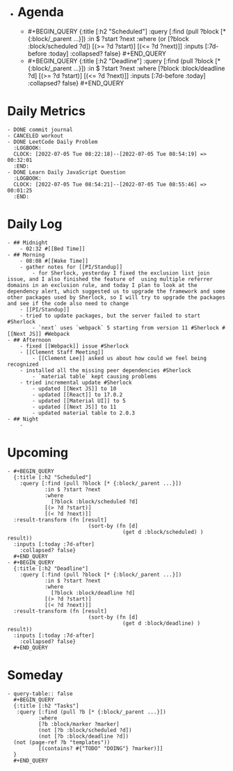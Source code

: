 - # Agenda
	- #+BEGIN_QUERY
	  {:title [:h2 "Scheduled"]
	    :query [:find (pull ?block [* {:block/_parent ...}])
	            :in $ ?start ?next
	            :where
	            (or
	              [?block :block/scheduled ?d])
	            [(>= ?d ?start)]
	            [(<= ?d ?next)]]
	  :inputs [:7d-before :today]
	    :collapsed? false}
	  #+END_QUERY
	- #+BEGIN_QUERY
	  {:title [:h2 "Deadline"]
	    :query [:find (pull ?block [* {:block/_parent ...}])
	            :in $ ?start ?next
	            :where
	              [?block :block/deadline ?d]
	            [(>= ?d ?start)]
	            [(<= ?d ?next)]]
	    :inputs [:7d-before :today]
	    :collapsed? false}
	  #+END_QUERY
# Daily Metrics
	- DONE commit journal
	- CANCELED workout
	- DONE LeetCode Daily Problem
	  :LOGBOOK:
	  CLOCK: [2022-07-05 Tue 08:22:18]--[2022-07-05 Tue 08:54:19] =>  00:32:01
	  :END:
	- DONE Learn Daily JavaScript Question
	  :LOGBOOK:
	  CLOCK: [2022-07-05 Tue 08:54:21]--[2022-07-05 Tue 08:55:46] =>  00:01:25
	  :END:
# Daily Log
	- ## Midnight
		- 02:32 #[[Bed Time]]
	- ## Morning
		- 08:08 #[[Wake Time]]
		- gather notes for [[PI/Standup]]
			- for Sherlock, yesterday I fixed the exclusion list join issue, and I also finished the feature of  using multiple referrer domains in an exclusion rule, and today I plan to look at the dependency alert, which suggested us to upgrade the framework and some other packages used by Sherlock, so I will try to upgrade the packages and see if the code also need to change
		- [[PI/Standup]]
		- tried to update packages, but the server failed to start #Sherlock
			- `next` uses `webpack` 5 starting from version 11 #Sherlock #[[Next JS]] #Webpack
	- ## Afternoon
		- fixed [[Webpack]] issue #Sherlock
		- [[Clement Staff Meeting]]
			- [[Clement Lee]] asked us about how could we feel being recognized
		- installed all the missing peer dependencies #Sherlock
			- `material table` kept causing problems
		- tried incremental update #Sherlock
			- updated [[Next JS]] to 10
			- updated [[React]] to 17.0.2
			- updated [[Material UI]] to 5
			- updated [[Next JS]] to 11
			- updated material table to 2.0.3
	- ## Night
		-
# Upcoming
	- #+BEGIN_QUERY
	  {:title [:h2 "Scheduled"]
	    :query [:find (pull ?block [* {:block/_parent ...}])
	            :in $ ?start ?next
	            :where
	              [?block :block/scheduled ?d]
	            [(> ?d ?start)]
	            [(< ?d ?next)]]
	  :result-transform (fn [result]
	                          (sort-by (fn [d]
	                                     (get d :block/scheduled) ) result))    
	  :inputs [:today :7d-after]
	    :collapsed? false}
	  #+END_QUERY
	- #+BEGIN_QUERY
	  {:title [:h2 "Deadline"]
	    :query [:find (pull ?block [* {:block/_parent ...}])
	            :in $ ?start ?next
	            :where
	              [?block :block/deadline ?d]
	            [(> ?d ?start)]
	            [(< ?d ?next)]]
	  :result-transform (fn [result]
	                          (sort-by (fn [d]
	                                     (get d :block/deadline) ) result))    
	  :inputs [:today :7d-after]
	    :collapsed? false}
	  #+END_QUERY
# Someday
	- query-table:: false
	  #+BEGIN_QUERY
	  {:title [:h2 "Tasks"]
	   :query [:find (pull ?b [* {:block/_parent ...}])
	          :where
	          [?b :block/marker ?marker]
	          (not [?b :block/scheduled ?d])
	          (not [?b :block/deadline ?d])
	  (not (page-ref ?b "templates"))
	          [(contains? #{"TODO" "DOING"} ?marker)]]
	  }
	  #+END_QUERY